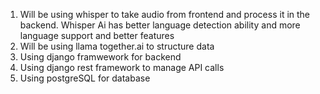 1. Will be using whisper to take audio from frontend and process it in the backend. Whisper Ai has better language detection ability and more language support and better features
2. Will be using llama together.ai to structure data
3. Using django framwework for backend
4. Using django rest framework to manage API calls
5. Using postgreSQL for database
   
